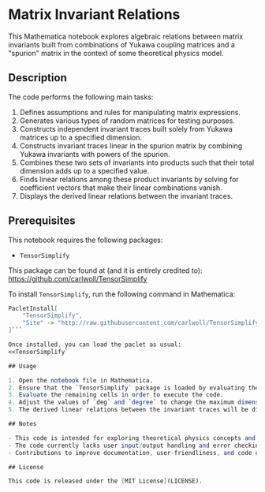 # Matrix Invariant Relations

This Mathematica notebook explores algebraic relations between matrix invariants built from combinations of Yukawa coupling matrices and a "spurion" matrix in the context of some theoretical physics model.

## Description

The code performs the following main tasks:

1. Defines assumptions and rules for manipulating matrix expressions.
2. Generates various types of random matrices for testing purposes.
3. Constructs independent invariant traces built solely from Yukawa matrices up to a specified dimension.
4. Constructs invariant traces linear in the spurion matrix by combining Yukawa invariants with powers of the spurion.
5. Combines these two sets of invariants into products such that their total dimension adds up to a specified value.
6. Finds linear relations among these product invariants by solving for coefficient vectors that make their linear combinations vanish.
7. Displays the derived linear relations between the invariant traces.

## Prerequisites

This notebook requires the following packages:

- `TensorSimplify`

This package can be found at (and it is entirely credited to): https://github.com/carlwoll/TensorSimplify

To install `TensorSimplify`, run the following command in Mathematica:

```mathematica
PacletInstall[
    "TensorSimplify", 
    "Site" -> "http://raw.githubusercontent.com/carlwoll/TensorSimplify/master"
]```

Once installed, you can load the paclet as usual:
<<TensorSimplify`

## Usage

1. Open the notebook file in Mathematica.
2. Ensure that the `TensorSimplify` package is loaded by evaluating the first cell: `<< TensorSimplify`
3. Evaluate the remaining cells in order to execute the code.
4. Adjust the values of `deg` and `degree` to change the maximum dimensions of the invariants considered.
5. The derived linear relations between the invariant traces will be displayed in a formatted grid output.

## Notes

- This code is intended for exploring theoretical physics concepts and may require knowledge of the underlying model and context for full interpretation.
- The code currently lacks user input/output handling and error checking, making it more suitable for personal use or reference.
- Contributions to improve documentation, user-friendliness, and code quality are welcome.

## License

This code is released under the [MIT License](LICENSE).
